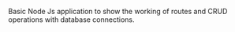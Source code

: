 Basic Node Js application to show the working of routes and CRUD operations with database connections.
